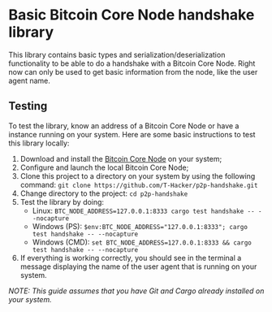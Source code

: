 # Basic Bitcoin Core Node handshake library

This library contains basic types and serialization/deserialization functionality to be able to do a handshake with a Bitcoin Core Node. Right now can only be used to get basic information from the node, like the user agent name.

## Testing

To test the library, know an address of a Bitcoin Core Node or have a instance running on your system. Here are some basic instructions to test this library locally:

1. Download and install the [Bitcoin Core Node](https://bitcoin.org/en/bitcoin-core/) on your system;
2. Configure and launch the local Bitcoin Core Node;
3. Clone this project to a directory on your system by using the following command: `git clone https://github.com/T-Hacker/p2p-handshake.git`
4. Change directory to the project: `cd p2p-handshake`
5. Test the library by doing:
    - Linux: `BTC_NODE_ADDRESS=127.0.0.1:8333 cargo test handshake -- --nocapture`
    - Windows (PS): `$env:BTC_NODE_ADDRESS="127.0.0.1:8333"; cargo test handshake -- --nocapture`
	- Windows (CMD): `set BTC_NODE_ADDRESS=127.0.0.1:8333 && cargo test handshake -- --nocapture`
6. If everything is working correctly, you should see in the terminal a message displaying the name of the user agent that is running on your system.

*NOTE: This guide assumes that you have Git and Cargo already installed on your system.*